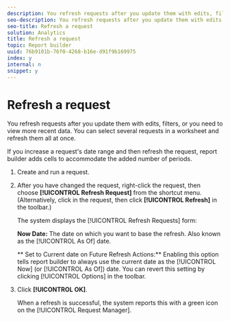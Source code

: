 ```yaml
---
description: You refresh requests after you update them with edits, filters, or you need to view more recent data. You can select several requests in a worksheet and refresh them all at once.
seo-description: You refresh requests after you update them with edits, filters, or you need to view more recent data. You can select several requests in a worksheet and refresh them all at once.
seo-title: Refresh a request
solution: Analytics
title: Refresh a request
topic: Report builder
uuid: 76b9101b-76f0-4268-b16e-d91f9b169975
index: y
internal: n
snippet: y
---
```


# Refresh a request

You refresh requests after you update them with edits, filters, or you need to view more recent data. You can select several requests in a worksheet and refresh them all at once.

If you increase a request's date range and then refresh the request, report builder adds cells to accommodate the added number of periods. 

1. Create and run a request.
1. After you have changed the request, right-click the request, then choose **[!UICONTROL Refresh Request]** from the shortcut menu. (Alternatively, click in the request, then click **[!UICONTROL Refresh]** in the toolbar.)

   The system displays the [!UICONTROL Refresh Requests] form:

   **Now Date:** The date on which you want to base the refresh. Also known as the [!UICONTROL As Of] date.

   ** Set to Current date on Future Refresh Actions:** Enabling this option tells report builder to always use the current date as the [!UICONTROL Now] (or [!UICONTROL As Of]) date. You can revert this setting by clicking [!UICONTROL Options] in the toolbar. 
1. Click **[!UICONTROL OK]**.

   When a refresh is successful, the system reports this with a green icon on the [!UICONTROL Request Manager]. 
